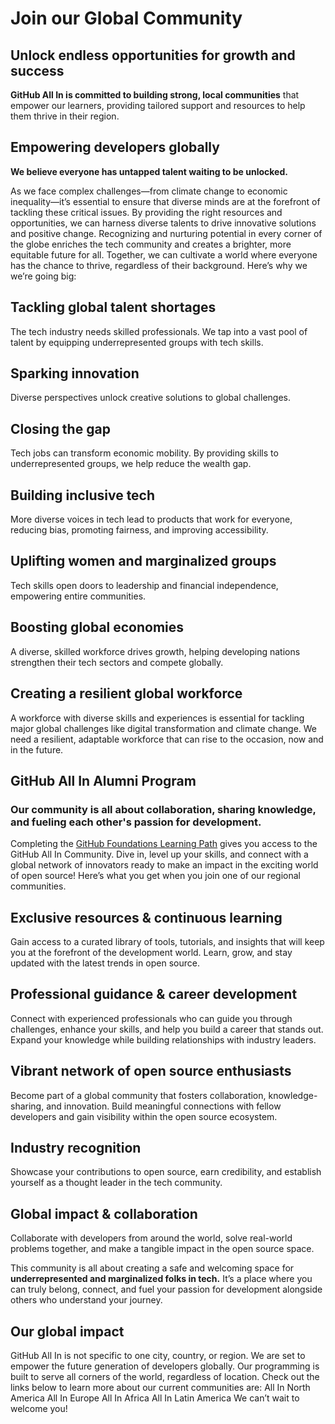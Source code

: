 # Join our Global Community 

## Unlock endless opportunities for growth and success


**GitHub All In is committed to building strong, local communities** that empower our learners, providing tailored support and resources to help them thrive in their region.

## Empowering developers globally 
**We believe everyone has untapped talent waiting to be unlocked.**

As we face complex challenges—from climate change to economic inequality—it’s essential to ensure that diverse minds are at the forefront of tackling these critical issues. By providing the right resources and opportunities, we can harness diverse talents to drive innovative solutions and positive change. Recognizing and nurturing potential in every corner of the globe enriches the tech community and creates a brighter, more equitable future for all. Together, we can cultivate a world where everyone has the chance to thrive, regardless of their background.
Here’s why we we’re going big:  
## Tackling global talent shortages
The tech industry needs skilled professionals. We tap into a vast pool of talent by equipping underrepresented groups with tech skills.

## Sparking innovation
Diverse perspectives unlock creative solutions to global challenges.

## Closing the gap
Tech jobs can transform economic mobility. By providing skills to underrepresented groups, we help reduce the wealth gap.

## Building inclusive tech
More diverse voices in tech lead to products that work for everyone, reducing bias, promoting fairness, and improving accessibility.

## Uplifting women and marginalized groups
Tech skills open doors to leadership and financial independence, empowering entire communities.

## Boosting global economies
A diverse, skilled workforce drives growth, helping developing nations strengthen their tech sectors and compete globally.

## Creating a resilient global workforce
A workforce with diverse skills and experiences is essential for tackling major global challenges like digital transformation and climate change. We need a resilient, adaptable workforce that can rise to the occasion, now and in the future.


## GitHub All In Alumni Program

### Our community is all about collaboration, sharing knowledge, and fueling each other's passion for development. 

Completing the [GitHub Foundations Learning Path](https://learn.microsoft.com/en-us/collections/w1nebonx2g64nw) gives you access to the GitHub All In Community. Dive in, level up your skills, and connect with a global network of innovators ready to make an impact in the exciting world of open source!
Here’s what you get when you join one of our regional communities.
## Exclusive resources & continuous learning
Gain access to a curated library of tools, tutorials, and insights that will keep you at the forefront of the development world. Learn, grow, and stay updated with the latest trends in open source.

## Professional guidance & career development
Connect with experienced professionals who can guide you through challenges, enhance your skills, and help you build a career that stands out. Expand your knowledge while building relationships with industry leaders.

## Vibrant network of open source enthusiasts
Become part of a global community that fosters collaboration, knowledge-sharing, and innovation. Build meaningful connections with fellow developers and gain visibility within the open source ecosystem.

## Industry recognition
Showcase your contributions to open source, earn credibility, and establish yourself as a thought leader in the tech community.

## Global impact & collaboration
Collaborate with developers from around the world, solve real-world problems together, and make a tangible impact in the open source space.


This community is all about creating a safe and welcoming space for **underrepresented and marginalized folks in tech.** It’s a place where you can truly belong, connect, and fuel your passion for development alongside others who understand your journey. 


## Our global impact
GitHub All In is not specific to one city, country, or region. We are set to empower the future generation of developers globally. Our programming is built to serve all corners of the world, regardless of location. Check out the links below to learn more about our current communities are:
All In North America
All In Europe
All In Africa
All In Latin America
We can’t wait to welcome you!

